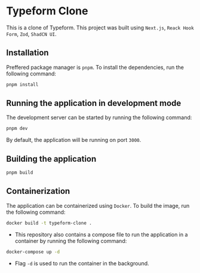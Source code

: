 # Typeform Clone

This is a clone of Typeform. This project was built using `Next.js`, `Reack Hook Form`, `Zod`, `ShadCN UI`.

## Installation

Preffered package manager is `pnpm`. To install the dependencies, run the following command:

```bash
pnpm install
```

## Running the application in development mode

The development server can be started by running the following command:

```bash
pnpm dev
```

By default, the application will be running on port `3000`.

## Building the application

```bash
pnpm build
```

## Containerization

The application can be containerized using `Docker`. To build the image, run the following command:

```bash
docker build -t typeform-clone .
```

- This repository also contains a compose file to run the application in a container by running the following command:

```bash
docker-compose up -d
```

- Flag `-d` is used to run the container in the background.

